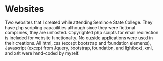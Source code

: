 # Websites
Two websites that I created while attending Seminole State College.  They have php scripting capabilities although since they were fictional companies, they are unhosted. Copyrighted php scripts for email redirection is included for website functionality.
No outside applications were used in their creations. All html, css (except bootstrap and foundation elements), Javascript (except from Jquery, bootstrap, foundation, and lightbox), xml, and xslt were hand-coded by myself.
